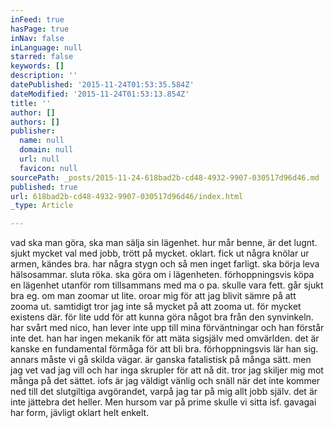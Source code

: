 ```yaml
---
inFeed: true
hasPage: true
inNav: false
inLanguage: null
starred: false
keywords: []
description: ''
datePublished: '2015-11-24T01:53:35.584Z'
dateModified: '2015-11-24T01:53:13.854Z'
title: ''
author: []
authors: []
publisher:
  name: null
  domain: null
  url: null
  favicon: null
sourcePath: _posts/2015-11-24-618bad2b-cd48-4932-9907-030517d96d46.md
published: true
url: 618bad2b-cd48-4932-9907-030517d96d46/index.html
_type: Article

---
```

vad ska man göra, ska man sälja sin lägenhet. hur mår benne, är det lugnt. sjukt mycket val med jobb, trött på mycket. oklart. fick ut några knölar ur armen, kändes bra. har några stygn och så men inget farligt. ska börja leva hälsosammar. sluta röka. ska göra om i lägenheten. förhoppningsvis köpa en lägenhet utanför rom tillsammans med ma o pa. skulle vara fett. går sjukt bra eg. om man zoomar ut lite. oroar mig för att jag blivit sämre på att zooma ut. samtidigt tror jag inte så mycket på att zooma ut. för mycket existens där. för lite udd för att kunna göra något bra från den synvinkeln. har svårt med nico, han lever inte upp till mina förväntningar och han förstår inte det. han har ingen mekanik för att mäta sigsjälv med omvärlden. det är kanske en fundamental förmåga för att bli bra. förhoppningsvis lär han sig. annars måste vi gå skilda vägar. är ganska fatalistisk på många sätt. men jag vet vad jag vill och har inga skrupler för att nå dit. tror jag skiljer mig mot många på det sättet. iofs är jag väldigt vänlig och snäll när det inte kommer ned till det slutgiltiga avgörandet, varpå jag tar på mig allt jobb själv. det är inte jättebra det heller. Men hursom var på prime skulle vi sitta isf. gavagai har form, jävligt oklart helt enkelt.